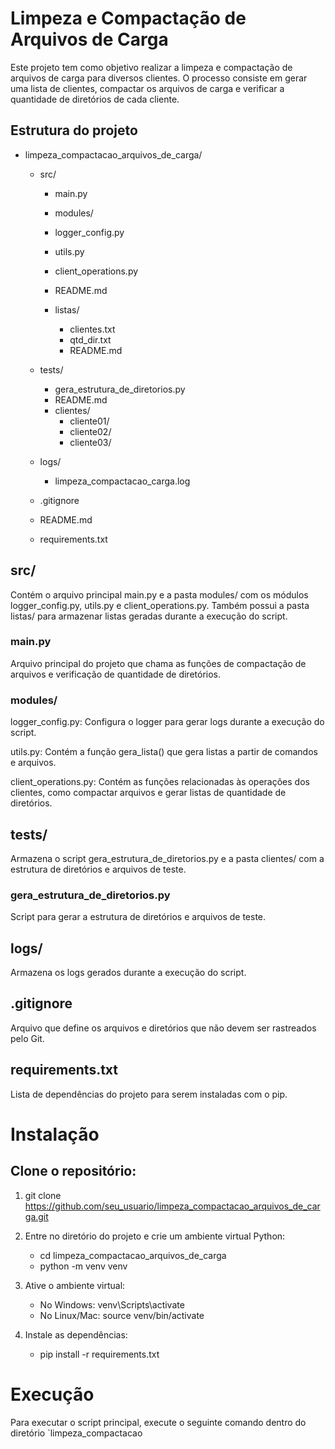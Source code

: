 # Limpeza e Compactação de Arquivos de Carga

Este projeto tem como objetivo realizar a limpeza e compactação de arquivos de carga para diversos clientes. O processo consiste em gerar uma lista de clientes, compactar os arquivos de carga e verificar a quantidade de diretórios de cada cliente.

## Estrutura do projeto

- limpeza_compactacao_arquivos_de_carga/

    - src/
        - main.py

        - modules/
        - logger_config.py
        - utils.py      
        - client_operations.py
        - README.md   
        - listas/
            - clientes.txt
            - qtd_dir.txt
            - README.md

    - tests/
        - gera_estrutura_de_diretorios.py
        - README.md
        - clientes/
            - cliente01/
            - cliente02/
            - cliente03/

    - logs/
        - limpeza_compactacao_carga.log

    - .gitignore

    - README.md

    - requirements.txt
	
## src/

Contém o arquivo principal main.py e a pasta modules/ com os módulos logger_config.py, utils.py e client_operations.py. Também possui a pasta listas/ para armazenar listas geradas durante a execução do script.

### main.py

Arquivo principal do projeto que chama as funções de compactação de arquivos e verificação de quantidade de diretórios.

### modules/

logger_config.py: Configura o logger para gerar logs durante a execução do script.

utils.py: Contém a função gera_lista() que gera listas a partir de comandos e arquivos.

client_operations.py: Contém as funções relacionadas às operações dos clientes, como compactar arquivos e gerar listas de quantidade de diretórios.

## tests/

Armazena o script gera_estrutura_de_diretorios.py e a pasta clientes/ com a estrutura de diretórios e arquivos de teste.

### gera_estrutura_de_diretorios.py

Script para gerar a estrutura de diretórios e arquivos de teste.

## logs/

Armazena os logs gerados durante a execução do script.

## .gitignore

Arquivo que define os arquivos e diretórios que não devem ser rastreados pelo Git.

## requirements.txt

Lista de dependências do projeto para serem instaladas com o pip.

# Instalação

## Clone o repositório:

1. git clone https://github.com/seu_usuario/limpeza_compactacao_arquivos_de_carga.git

2. Entre no diretório do projeto e crie um ambiente virtual Python:

    - cd limpeza_compactacao_arquivos_de_carga
    - python -m venv venv    

3. Ative o ambiente virtual:

    - No Windows: venv\Scripts\activate
    - No Linux/Mac: source venv/bin/activate

4. Instale as dependências:

    - pip install -r requirements.txt

# Execução

Para executar o script principal, execute o seguinte comando dentro do diretório `limpeza_compactacao